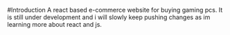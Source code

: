 #Introduction 
A react based e-commerce website for buying gaming pcs. It is still under development and i will slowly keep pushing changes as im learning more about react and js.
